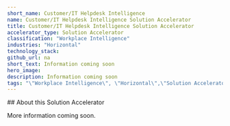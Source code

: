 ```yaml
---
short_name: Customer/IT Helpdesk Intelligence
name: Customer/IT Helpdesk Intelligence Solution Accelerator
title: Customer/IT Helpdesk Intelligence Solution Accelerator
accelerator_type: Solution Accelerator
classification: "Workplace Intelligence"
industries: "Horizontal"
technology_stack: 
github_url: na
short_text: Information coming soon
hero_image: 
description: Information coming soon
tags: "\"Workplace Intelligence\", \"Horizontal\",\"Solution Accelerator\""
---
```

​​## About this Solution Accelerator

More information coming soon.